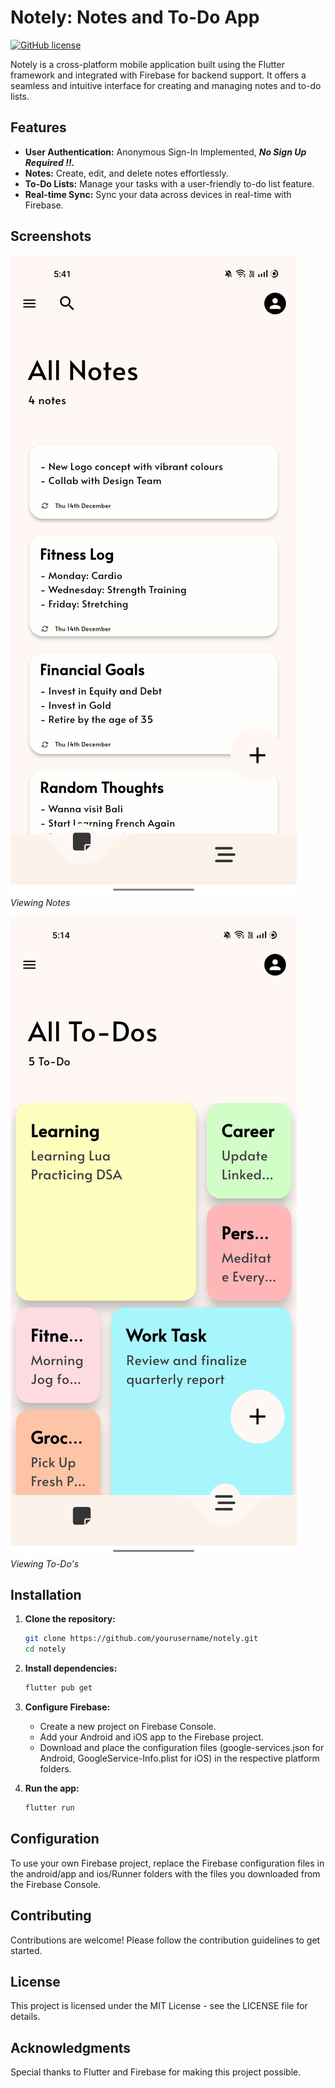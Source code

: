 # Notely: Notes and To-Do App

[![GitHub license](https://img.shields.io/badge/license-MIT-blue.svg)](https://github.com/yourusername/notely/LICENSE)

Notely is a cross-platform mobile application built using the Flutter framework and integrated with Firebase for backend support. It offers a seamless and intuitive interface for creating and managing notes and to-do lists.

## Features

- **User Authentication:** Anonymous Sign-In Implemented, ***No Sign Up Required !!.***
- **Notes:** Create, edit, and delete notes effortlessly.
- **To-Do Lists:** Manage your tasks with a user-friendly to-do list feature.
- **Real-time Sync:** Sync your data across devices in real-time with Firebase.

## Screenshots

![Screenshot 1](ScreenShots/notes-screesnshot.jpg)
*Viewing Notes*

![Screenshot 2](ScreenShots/todo-screenshot.jpg)
*Viewing To-Do's*

## Installation

1. **Clone the repository:**

   ```bash
   git clone https://github.com/yourusername/notely.git
   cd notely

2. **Install dependencies:**

   ```bash
   flutter pub get
   
3. **Configure Firebase:**
   
   * Create a new project on Firebase Console.
   * Add your Android and iOS app to the Firebase project.
   * Download and place the configuration files (google-services.json for Android, GoogleService-Info.plist for iOS) in the respective platform folders.

4. **Run the app:**

   ```bash
   flutter run

## Configuration
To use your own Firebase project, replace the Firebase configuration files in the android/app and ios/Runner folders with the files you downloaded from the Firebase Console.

## Contributing
Contributions are welcome! Please follow the contribution guidelines to get started.

## License
This project is licensed under the MIT License - see the LICENSE file for details.

## Acknowledgments
Special thanks to Flutter and Firebase for making this project possible.
